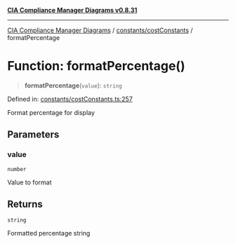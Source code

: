 [**CIA Compliance Manager Diagrams v0.8.31**](../../../README.md)

***

[CIA Compliance Manager Diagrams](../../../modules.md) / [constants/costConstants](../README.md) / formatPercentage

# Function: formatPercentage()

> **formatPercentage**(`value`): `string`

Defined in: [constants/costConstants.ts:257](https://github.com/Hack23/cia-compliance-manager/blob/85c025371255f412469ec0119911b7cb143a6212/src/constants/costConstants.ts#L257)

Format percentage for display

## Parameters

### value

`number`

Value to format

## Returns

`string`

Formatted percentage string
